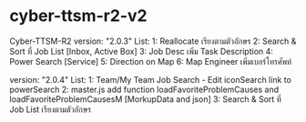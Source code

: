 # cyber-ttsm-r2-v2
Cyber-TTSM-R2
version: "2.0.3"
List: 
	1: Reallocate เรียงตามตัวอักษร
	2: Search & Sort ที่ Job List [Inbox, Active Box]
	3: Job Desc เพิ่ม Task Description
	4: Power Search [Service]
	5: Direction on Map
	6: Map Engineer เพิ่มเบอร์โทรศัพท์
	
version: "2.0.4"
List: 
	1: Team/My Team Job Search - Edit iconSearch link to powerSearch
	2: master.js add function loadFavoriteProblemCauses and loadFavoriteProblemCausesM [MorkupData and json]
	3: Search & Sort ที่ Job List เรียงตามตัวอักษร